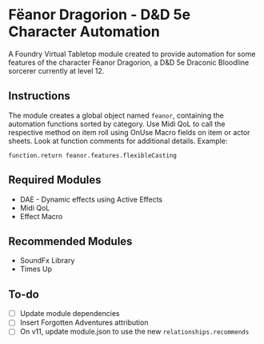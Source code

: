 # Fëanor Dragorion - D&D 5e Character Automation
A Foundry Virtual Tabletop module created to provide automation for some features of the character Fëanor Dragorion, a D&D 5e Draconic Bloodline sorcerer currently at level 12.

## Instructions
The module creates a global object named `feanor`, containing the automation functions sorted by category. Use Midi QoL to call the respective method on item roll using OnUse Macro fields on item or actor sheets. Look at function comments for additional details. Example:
```
function.return feanor.features.flexibleCasting
```

## Required Modules
- DAE - Dynamic effects using Active Effects
- Midi QoL
- Effect Macro

## Recommended Modules
- SoundFx Library
- Times Up

## To-do
- [ ] Update module dependencies
- [ ] Insert Forgotten Adventures attribution
- [ ] On v11, update module.json to use the new `relationships.recommends`